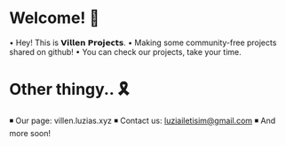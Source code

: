 # Welcome! 🏴
 • Hey! This is 𝗩𝗶𝗹𝗹𝗲𝗻 𝗣𝗿𝗼𝗷𝗲𝗰𝘁𝘀.
 • Making some community-free projects shared on github!
 • You can check our projects, take your time.

# Other thingy.. 🎗️
 ◾ Our page: villen.luzias.xyz
 ◾ Contact us: luziailetisim@gmail.com
 ◾ And more soon!